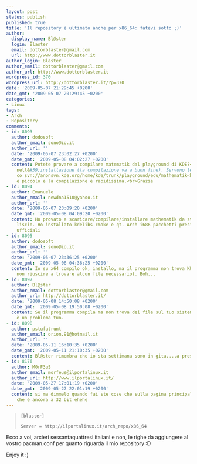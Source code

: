 ```yaml
---
layout: post
status: publish
published: true
title: 'Il repository è ultimato anche per x86_64: fatevi sotto ;)'
author:
  display_name: Bl@ster
  login: Blaster
  email: dottorblaster@gmail.com
  url: http://www.dottorblaster.it
author_login: Blaster
author_email: dottorblaster@gmail.com
author_url: http://www.dottorblaster.it
wordpress_id: 370
wordpress_url: http://dottorblaster.it/?p=370
date: '2009-05-07 21:29:45 +0200'
date_gmt: '2009-05-07 20:29:45 +0200'
categories:
- Linux
tags:
- Arch
- Repository
comments:
- id: 8093
  author: dodosoft
  author_email: sono@io.it
  author_url: ''
  date: '2009-05-07 23:02:27 +0200'
  date_gmt: '2009-05-08 04:02:27 +0200'
  content: Potete provare a compilare matematik dal playground di KDE?<br>Ho problemi
    nell&#39;installazione (la compilazione va a buon fine). Servono le Qt 4.5.<br><br>svn
    co svn://anonsvn.kde.org/home/kde/trunk/playground/edu/mathematik<br><br>Il programma
    è piccolo e la compilazione è rapidissima.<br>Grazie
- id: 8094
  author: Emanuele
  author_email: newdna1510@yahoo.it
  author_url: ''
  date: '2009-05-07 23:09:20 +0200'
  date_gmt: '2009-05-08 04:09:20 +0200'
  content: Ho provato a scaricare/compilare/installare mathematik da svn e va tutto
    liscio. Ho installato kdelibs cmake e qt. Arch i686 pacchetti presi dai repository
    ufficiali
- id: 8095
  author: dodosoft
  author_email: sono@io.it
  author_url: ''
  date: '2009-05-07 23:36:25 +0200'
  date_gmt: '2009-05-08 04:36:25 +0200'
  content: Io su x64 compilo ok, installo, ma il programma non trova KPart (anzi sembra
    non riuscire a trovare alcun file necessario). Boh...
- id: 8097
  author: Bl@ster
  author_email: dottorblaster@gmail.com
  author_url: http://dottorblaster.it/
  date: '2009-05-08 14:50:08 +0200'
  date_gmt: '2009-05-08 19:50:08 +0200'
  content: Se il programma compila ma non trova dei file sul tuo sistema, molto probabilmente
    è un problema tuo.
- id: 8098
  author: pstufatrunt
  author_email: orion.91@hotmail.it
  author_url: ''
  date: '2009-05-11 16:10:35 +0200'
  date_gmt: '2009-05-11 21:10:35 +0200'
  content: Bl@ster rimembra che io sta settimana sono in gita....a presto stammi bene!
- id: 8176
  author: M0rF3uS
  author_email: morfeus@ilportalinux.it
  author_url: http://www.ilportalinux.it/
  date: '2009-05-27 17:01:19 +0200'
  date_gmt: '2009-05-27 22:01:19 +0200'
  content: si ma dimmelo quando fai ste cose che sulla pagina principale c&#39;è scritto
    che è ancora a 32 bit ehehe
---
```

<blockquote><code>[blaster]<br />
Server = http://ilportalinux.it/arch_repo/x86_64</code></p></blockquote>
<p>Ecco a voi, arcieri sessantaquattresi italiani e non, le righe da aggiungere al vostro pacman.conf per quanto riguarda il mio repository :D</p>
<p>Enjoy it :)</p>

